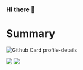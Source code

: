 ### Hi there 👋

# Summary
![Github Card profile-details](http://github-profile-summary-cards.vercel.app/api/cards/profile-details?username=huangjuite&theme=github_dark)

![](http://github-profile-summary-cards.vercel.app/api/cards/stats?username=huangjuite&theme=github_dark) ![](http://github-profile-summary-cards.vercel.app/api/cards/most-commit-language?username=huangjuite&theme=github_dark)
